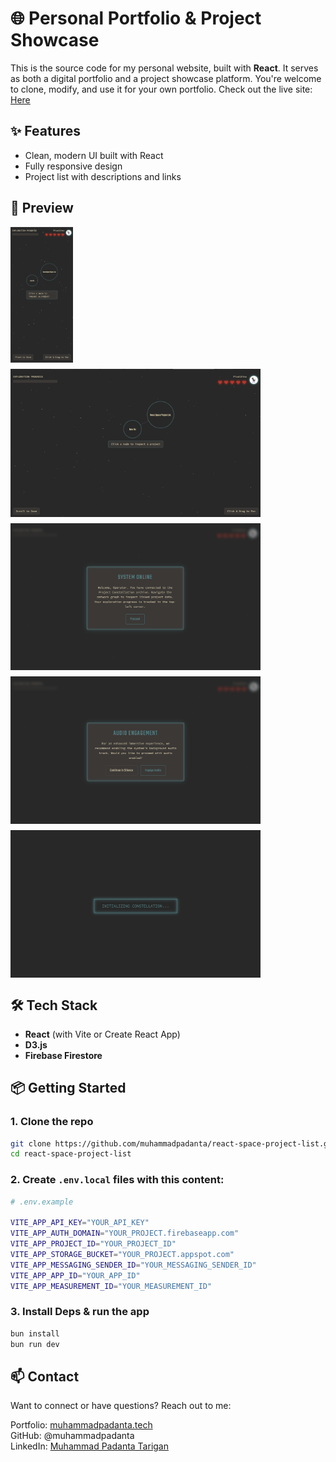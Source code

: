 # 🌐 Personal Portfolio & Project Showcase

This is the source code for my personal website, built with **React**. It serves as both a digital portfolio and a project showcase platform. You're welcome to clone, modify, and use it for your own portfolio. Check out the live site: [Here](https://projects.muhammadpadanta.tech)

## ✨ Features

- Clean, modern UI built with React 
- Fully responsive design
- Project list with descriptions and links

## 📸 Preview

<div style="display: flex; flex-wrap: wrap; gap: 10px;">
  <img src="https://raw.githubusercontent.com/muhammadpadanta/files/refs/heads/main/project_screenshot/react_space_project_list/Screenshot%202025-06-15%20at%2017.47.28.png" width="100"/>
  <img src="https://github.com/muhammadpadanta/files/blob/main/project_screenshot/react_space_project_list/Screenshot%202025-06-15%20at%2017.47.53.png?raw=true" width="400"/>
  <img src="https://github.com/muhammadpadanta/files/blob/main/project_screenshot/react_space_project_list/Screenshot%202025-06-15%20at%2017.48.01.png?raw=true" width="400"/>
  <img src="https://github.com/muhammadpadanta/files/blob/main/project_screenshot/react_space_project_list/Screenshot%202025-06-15%20at%2017.48.09.png?raw=true" width="400"/>
  <img src="https://github.com/muhammadpadanta/files/blob/main/project_screenshot/react_space_project_list/Screenshot%202025-06-15%20at%2017.48.24.png?raw=true" width="400"/>
</div>

## 🛠️ Tech Stack

- **React** (with Vite or Create React App)
- **D3.js**
- **Firebase Firestore** 

## 📦 Getting Started

### 1. Clone the repo

```bash
git clone https://github.com/muhammadpadanta/react-space-project-list.git
cd react-space-project-list
```

### 2. Create `.env.local` files with this content:
```bash
# .env.example

VITE_APP_API_KEY="YOUR_API_KEY"
VITE_APP_AUTH_DOMAIN="YOUR_PROJECT.firebaseapp.com"
VITE_APP_PROJECT_ID="YOUR_PROJECT_ID"
VITE_APP_STORAGE_BUCKET="YOUR_PROJECT.appspot.com"
VITE_APP_MESSAGING_SENDER_ID="YOUR_MESSAGING_SENDER_ID"
VITE_APP_APP_ID="YOUR_APP_ID"
VITE_APP_MEASUREMENT_ID="YOUR_MEASUREMENT_ID"
```

### 3. Install Deps & run the app

```bash
bun install
bun run dev
```

## 📫 Contact

Want to connect or have questions? Reach out to me:

Portfolio: [muhammadpadanta.tech](https://www.muhammadpadanta.tech) <br>
GitHub: @muhammadpadanta <br>
LinkedIn: [Muhammad Padanta Tarigan](http://linkedin.com/in/muhammadpadanta/)
